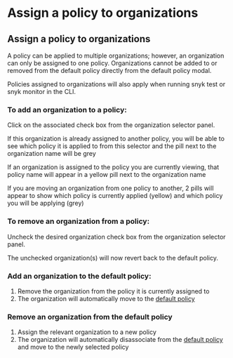 # Assign a policy to organizations

## Assign a policy to organizations

A policy can be applied to multiple organizations; however, an organization can only be assigned to one policy. Organizations cannot be added to or removed from the default policy directly from the default policy modal.

Policies assigned to organizations will also apply when running snyk test or snyk monitor in the CLI.

### To add an organization to a policy:

Click on the associated check box from the organization selector panel.

If this organization is already assigned to another policy, you will be able to see which policy it is applied to from this selector and the pill next to the organization name will be grey

If an organization is assigned to the policy you are currently viewing, that policy name will appear in a yellow pill next to the organization name

If you are moving an organization from one policy to another, 2 pills will appear to show which policy is currently applied \(yellow\) and which policy you will be applying \(grey\)

### To remove an organization from a policy:

Uncheck the desired organization check box from the organization selector panel.

The unchecked organization\(s\) will now revert back to the default policy.

### Add an organization to the default policy:

1. Remove the organization from the policy it is currently assigned to
2. The organization will automatically move to the [default policy](https://github.com/snyk/user-docs/tree/58f91d848e16ddf2ffcca3711d6b8852412be402/hc/en-us/articles/360007476397/README.md)

### Remove an organization from the default policy

1. Assign the relevant organization to a new policy 
2. The organization will automatically disassociate from the [default policy](https://github.com/snyk/user-docs/tree/58f91d848e16ddf2ffcca3711d6b8852412be402/hc/en-us/articles/360007476397/README.md) and move to the newly selected policy

